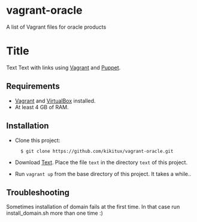 vagrant-oracle
==============

A list of Vagrant files for oracle products


# Title

Text
Text with links using [Vagrant] and [Puppet].

## Requirements

* [Vagrant] and [VirtualBox] installed.
* At least 4 GB of RAM.

## Installation

* Clone this project:

        $ git clone https://github.com/kikitux/vagrant-oracle.git

* Download [Text]. Place the file
  `text` in the directory `text` of this project.

* Run `vagrant up` from the base directory of this project. It takes a while..

## Troubleshooting
Sometimes installation of domain fails at the first time. In that case run install_domain.sh more than one time :)

[Vagrant]: http://www.vagrantup.com/

[VirtualBox]: https://www.virtualbox.org/

[Puppet]: http://puppetlabs.com/

[Text]: http://link/
